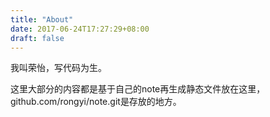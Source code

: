 ```yaml
---
title: "About"
date: 2017-06-24T17:27:29+08:00
draft: false
---
```


我叫荣怡，写代码为生。

这里大部分的内容都是基于自己的note再生成静态文件放在这里，github.com/rongyi/note.git是存放的地方。

